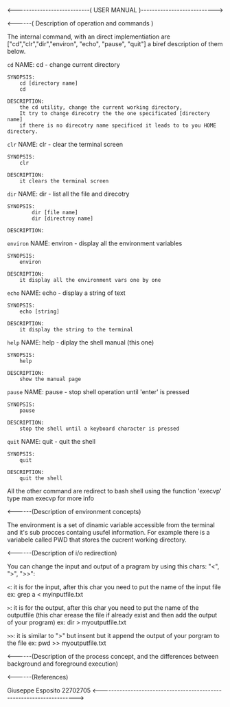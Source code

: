 <---------------------------( USER MANUAL )--------------------------->



<------( Description of operation and commands )

The internal command, with an direct implementiation are ["cd","clr","dir","environ", "echo", "pause", "quit"]
a biref description of them below.

`cd`
    NAME:
        cd - change current directory  

    SYNOPSIS:
        cd [directory name]
        cd

    DESCRIPTION:
        the cd utility, change the current working directory,
        It try to change direcotry the the one specificated [directory name]
        if there is no direcotry name specificed it leads to to you HOME directory.


`clr`
    NAME:
        clr - clear the terminal screen

    SYNOPSIS:
        clr

    DESCRIPTION:
        it clears the terminal screen


`dir`
    NAME:
        dir - list all the file and direcotry

    SYNOPSIS:
            dir [file name]
            dir [directroy name]

    DESCRIPTION:

`environ`
    NAME:
        environ - display all the environment variables

    SYNOPSIS:
        environ

    DESCRIPTION:
        it display all the environment vars one by one

`echo`
    NAME:
        echo - display a string of text

    SYNOPSIS:
        echo [string]

    DESCRIPTION:
        it display the string to the terminal

`help`
    NAME:
        help - diplay the shell manual (this one)

    SYNOPSIS:
        help

    DESCRIPTION:
        show the manual page

`pause`
    NAME:
        pause - stop shell operation until 'enter' is pressed

    SYNOPSIS:
        pause

    DESCRIPTION:
        stop the shell until a keyboard character is pressed

`quit`
    NAME:
        quit - quit the shell

    SYNOPSIS:
        quit

    DESCRIPTION:
        quit the shell

All the other command are redirect to bash shell using the function
'execvp' type man execvp for more info




<------(Description of environment concepts)

The environment is a set of dinamic variable accessible from the terminal and it's sub procces
containg usufel information.
For example there is a variabele called PWD that stores the cucrent working directory.



<------(Description of i/o redirection)

You can change the input and output of a pragram by using this chars: "<", ">", ">>":

`<`: it is for the input, after this char you need to put the name of the input file
    ex:
        grep a < myinputfile.txt

`>`: it is for the output, after this char you need to put the name of the outputfile (this char erease the file if already exist and then add the output of your program)
    ex:
        dir > myoutputfile.txt

`>>`: it is similar to ">" but insent but it append the output of your porgram to the file
    ex:
        pwd >> myoutputfile.txt

<------(Description of the process concept, and the differences between background and foreground execution)


<------(References)

Giuseppe Esposito
22702705
<--------------------------------------------------------------------->
